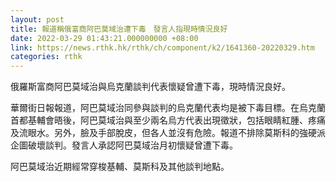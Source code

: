 ```yaml
---
layout: post
title: 報道稱俄富商阿巴莫域治遭下毒　發言人指現時情況良好
date: 2022-03-29 01:43:21.000000000 +08:00
link: https://news.rthk.hk/rthk/ch/component/k2/1641360-20220329.htm
categories: rthk
---
```


俄羅斯富商阿巴莫域治與烏克蘭談判代表懷疑曾遭下毒，現時情況良好。

華爾街日報報道，阿巴莫域治同參與談判的烏克蘭代表均是被下毒目標。在烏克蘭首都基輔會晤後，阿巴莫域治與至少兩名烏方代表出現徵狀，包括眼睛紅腫、疼痛及流眼水。另外，臉及手部脫皮，但各人並沒有危險。報道不排除莫斯科的強硬派企圖破壞談判。發言人承認阿巴莫域治月初懷疑曾遭下毒。

阿巴莫域治近期經常穿梭基輔、莫斯科及其他談判地點。
